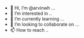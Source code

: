 - 👋 Hi, I’m @arvinwh ...
- 👀 I’m interested in ..
- 🌱 I’m currently learning ...
- 💞️ I’m looking to collaborate on ...
- 📫 How to reach ..

<!---
arvinwh/arvinwh is a ✨ special ✨ repository because its `README.md` (this file) appears on your GitHub profile.
You can click the Preview link to take a look at your changes.
--->
